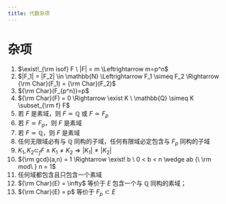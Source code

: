 ```yaml
---
title: 代数杂项
---
```


# 杂项

1. $\exist!_{\rm isof} F \ |F| = m \Leftrightarrow m=p^n$
2. $|F_1| = |F_2| \in \mathbb{N} \Leftrightarrow F_1 \simeq F_2 \Rightarrow {\rm Char}(F_1) = {\rm Char}(F_2)$
3. ${\rm Char}(F_{p^n})=p$
4. ${\rm Char}(F) = 0 \Rightarrow \exist K \ \mathbb{Q} \simeq K \subset_{\rm f} F$
5. 若 $F$ 是素域，则 $F \simeq \mathbb{Q}$ 或 $F \simeq F_p$
6. 若 $F \simeq F_p$，则 $F$ 是素域
7. 若 $F \simeq \mathbb{Q}$，则 $F$ 是素域
8. 任何无限域必有与 $\mathbb{Q}$ 同构的子域，任何有限域必定包含与 $F_p$ 同构的子域
9. $K_1, K_2 \subset_f F \wedge K_1 \ne K_2 \Rightarrow |K_1| \ne |K_2|$
10. ${\rm gcd}(a,n) = 1 \Rightarrow \exist! b \ 0 < b < n \wedge ab {\ \rm mod\ } n = 1$
11. 任何域都包含且只包含一个素域
12. ${\rm Char}(E) = \infty$ 等价于 $E$ 包含一个与 $\mathbb{Q}$ 同构的素域；
13. ${\rm Char}(E) = p$ 等价于 $F_p \subset E$